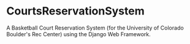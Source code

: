 # CourtsReservationSystem

A Basketball Court Reservation System (for the University of Colorado Boulder's Rec Center) using the Django Web Framework.



